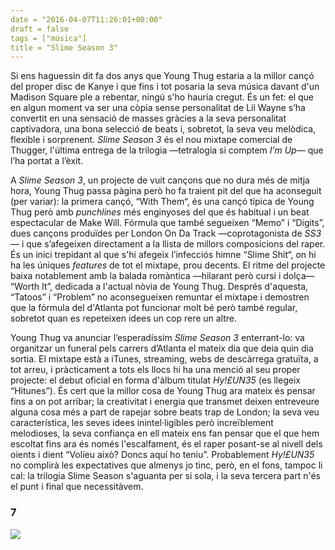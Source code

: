 ```yaml
---
date = "2016-04-07T11:26:01+00:00"
draft = false
tags = ["música"]
title = "Slime Season 3"
---
```

Si ens haguessin dit fa dos anys que Young Thug estaria a la millor cançó del proper disc de Kanye i que fins i tot posaria la seva música davant d'un Madison Square ple a rebentar, ningú s'ho hauria cregut. És un fet: el que en algun moment va ser una còpia sense personalitat de Lil Wayne s’ha convertit en una sensació de masses gràcies a la seva personalitat captivadora, una bona selecció de beats i, sobretot, la seva veu melòdica, flexible i sorprenent. *Slime Season 3* és el nou mixtape comercial de Thugger, l'última entrega de la trilogia —tetralogia si comptem *I’m Up*— que l’ha portat a l’èxit.

<!-- more -->

A *Slime Season 3*, un projecte de vuit cançons que no dura més de mitja hora, Young Thug passa pàgina però ho fa traient pit del que ha aconseguit (per variar): la primera cançó, “With Them“, és una cançó típica de Young Thug però amb *punchlines* més enginyoses del que és habitual i un beat espectacular de Make Will. Fórmula que també segueixen “Memo” i “Digits”, dues cançons produïdes per London On Da Track —coprotagonista de *SS3*— i que s’afegeixen directament a la llista de millors composicions del raper. És un inici trepidant al que s'hi afegeix l’infecciós himne “Slime Shit“, on hi ha les úniques *features* de tot el mixtape, prou decents. El ritme del projecte baixa notablement amb la balada romàntica —hilarant però cursi i dolça— “Worth It”, dedicada a l'actual nòvia de Young Thug. Després d'aquesta, “Tatoos” i “Problem” no aconsegueixen remuntar el mixtape i demostren que la fórmula del d'Atlanta pot funcionar molt bé però també regular, sobretot quan es repeteixen idees un cop rere un altre.

Young Thug va anunciar l’esperadíssim *Slime Season 3* enterrant-lo: va organitzar un funeral pels carrers d’Atlanta el mateix dia que deia quin dia sortia. El mixtape està a iTunes, streaming, webs de descàrrega gratuïta, a tot arreu, i pràcticament a tots els llocs hi ha una menció al seu proper projecte: el debut oficial en forma d'àlbum titulat *Hy!£UN35* (es llegeix “Hitunes”). És cert que la millor cosa de Young Thug ara mateix és pensar fins a on pot arribar; la creativitat i energia que transmet deixen entreveure alguna cosa més a part de rapejar sobre beats trap de London; la seva veu característica, les seves idees inintel·ligibles però increïblement melodioses, la seva confiança en ell mateix ens fan pensar que el que hem escoltat fins ara és només l'escalfament, és el raper posant-se al nivell dels oients i dient “Volíeu això? Doncs aquí ho teniu”. Probablement *Hy!£UN35* no complirà les expectatives que almenys jo tinc, però, en el fons, tampoc li cal: la trilogia Slime Season s'aguanta per si sola, i la seva tercera part n'és el punt i final que necessitàvem.

### 7

<img id="splashFade" src="https://40.media.tumblr.com/ed4925f483580460a8d5978bec1d0a81/tumblr_o59lo6F41J1u00ofno1_1280.jpg">